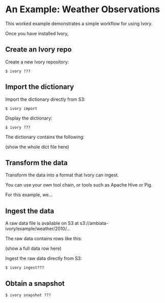 # An Example: Weather Observations

This worked example demonstrates a simple workflow for using Ivory.

Once you have installed Ivory,


## Create an Ivory repo

Create a new Ivory repository:

    $ ivory ???



## Import the dictionary

Import the dictionary directly from S3:

    $ ivory import

Display the dictionary:

    $ ivory ???

The dictionary contains the following:

(show the whole dict file here)

## Transform the data

Transform the data into a format that Ivory can ingest.

You can use your own tool chain, or tools such as Apache Hive or Pig.

For this example, we...

## Ingest the data

A raw data file is available on S3 at s3://ambiata-ivory/example/weather/2010/...

The raw data contains rows like this:

(show a full data row here)

Ingest the raw data directly from S3:

    $ ivory ingest???


## Obtain a snapshot


    $ ivory snapshot ???
